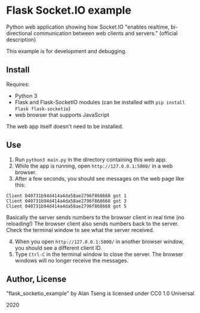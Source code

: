 # Flask Socket.IO example

Python web application showing how Socket.IO "enables realtime, bi-directional communication between web clients and servers." (official description)

This example is for development and debugging.

## Install

Requires:
- Python 3
- Flask and Flask-SocketIO modules (can be installed with `pip install Flask flask-socketio`)
- web browser that supports JavaScript

The web app itself doesn't need to be installed.

## Use

1. Run `python3 main.py` in the directory containing this web app.
2. While the app is running, open `http://127.0.0.1:5000/` in a web browser.
3. After a few seconds, you should see messages on the web page like this:
```
Client 040731b94d414a4da58ae2796f868668 got 1
Client 040731b94d414a4da58ae2796f868668 got 3
Client 040731b94d414a4da58ae2796f868668 got 5
```
Basically the server sends numbers to the browser client in real time (no reloading!)
The browser client also sends numbers back to the server.
Check the terminal window to see what the server received.

4. When you open `http://127.0.0.1:5000/` in another browser window, you should see a different client ID.
5. Type `Ctrl-C` in the terminal window to close the server. The browser windows will no longer receive the messages.

## Author, License

"flask_socketio_example" by Alan Tseng is licensed under CC0 1.0 Universal

2020
